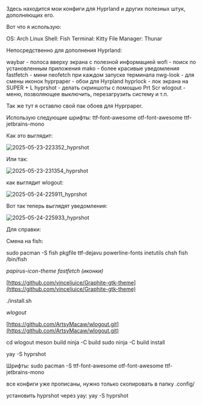 
Здесь находится мои конфиги для Hyprland и других полезных штук, дополняющих его. 

Вот что я использую:

OS: Arch Linux 
Shell: Fish 
Terminal: Kitty 
File Manager: Thunar 

Непосредственно для дополнения Hyprland: 

waybar - полоса вверху экрана с полезной информацией 
wofi - поиск по установленным приложения 
mako - более красивые уведомления 
fastfetch - мини neofetch при каждом запуске терминала
nwg-look - для смены иконок 
hyprpaper - обои для Hyrpland
hyprlock - лок экрана на SUPER + L
hyprshot - делать скриншоты с помощью Prt Scr 
wlogout - меню, позволяющее выключить, перезагрузить систему и т.п. 

Так же тут я оставлю свой пак обоев для Hyprpaper.

Использую следующие шрифты: 
ttf-font-awesome 
otf-font-awesome 
ttf-jetbrains-mono

Как это выглядит:

![2025-05-23-223352_hyprshot](https://github.com/user-attachments/assets/56124db1-528c-468b-ab8c-cbc1acf8d57c)

Или так:

![2025-05-23-231354_hyprshot](https://github.com/user-attachments/assets/43eb8900-12d3-46cc-957d-0fc985231e92)

как выглядит wlogout:

![2025-05-24-225911_hyprshot](https://github.com/user-attachments/assets/28d4c59b-b50f-44ff-b312-0923f9a586be)

Вот так теперь выглядят уведомления:

![2025-05-24-225933_hyprshot](https://github.com/user-attachments/assets/3be53b38-1b27-4c36-b334-a13f8eaba476)

Для справки: 

Смена на fish: 

sudo pacman -S fish pkgfile ttf-dejavu powerline-fonts inetutils
chsh fish
/bin/fish

*papirus-icon-theme fastfetch (иконки)*

[https://github.com/vinceliuice/Graphite-gtk-theme](https://github.com/vinceliuice/Graphite-gtk-theme)

./install.sh

*wlogout*

[https://github.com/ArtsyMacaw/wlogout.git](https://github.com/ArtsyMacaw/wlogout.git)

cd wlogout 
meson build 
ninja -C build 
sudo ninja -C build install

yay -S hyprshot

Шрифты: sudo pacman -S ttf-font-awesome otf-font-awesome ttf-jetbrains-mono

все конфиги уже прописаны, нужно только скопировать в папку .config/

установить hyprshot через yay: 
yay -S hyprshot
